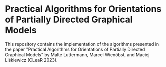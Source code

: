 # Practical Algorithms for Orientations of Partially Directed Graphical Models

This repository contains the implementation of the algorithms presented in the
paper "Practical Algorithms for Orientations of Partially Directed Graphical Models"
by Malte Luttermann, Marcel Wienöbst, and Maciej Liśkiewicz (CLeaR 2023).